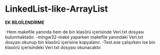 # LinkedList-like-ArrayList

**EK BİLGİLENDİRME**

-Hem makefile yanında hem de bin klasörü içerisinde Veri.txt dosyası bulunmaktadır.
-mingw32-make yaparken makefile yanındaki Veri.txt dosyası okunup bin klasörü içerisine kopyalanır.
-Test.exe çalışırken ise bin klasörü içerisindeki Veri.txt dosyası okunacaktır.
